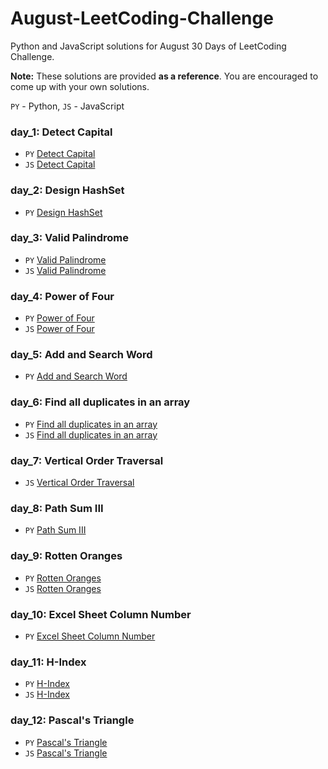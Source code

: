 # August-LeetCoding-Challenge
Python and JavaScript solutions for August 30 Days of LeetCoding Challenge.

**Note:** These solutions are provided **as a reference**. You are encouraged to come up with your own solutions.


`PY` - Python, `JS` - JavaScript

### day_1: Detect Capital 

- `PY` [Detect Capital](./day_1/Detect_Capital.py)
- `JS` [Detect Capital](./day_1/Detect_Capital.js) 


### day_2: Design HashSet 

- `PY` [Design HashSet](./day_2/Design_HashSet.py)


### day_3: Valid Palindrome 

- `PY` [Valid Palindrome](./day_3/Valid_Palindrome.py)
- `JS` [Valid Palindrome](./day_3/Valid_palindrome.js)

### day_4:  Power of Four

- `PY` [Power of Four](/day_4/Power_of_Four.py)
- `JS` [Power of Four](/day_4/Power_of_Four.js)

### day_5: Add and Search Word 

- `PY` [Add and Search Word](./day_5/Add_and_Search_Word_Data_structure_design.py)

### day_6: Find all duplicates in an array 

- `PY` [Find all duplicates in an array](./day_6/Find_All_Duplicates_in_an_Array.py)
- `JS` [Find all duplicates in an array](./day_6/Find_All_Duplicates_in_an_Array.js)

### day_7: Vertical Order Traversal  

- `JS` [Vertical Order Traversal](./day_7/Vertical_Order_Traversal_of_a_Binary_tree.js)

### day_8: Path Sum III  

- `PY` [Path Sum III](./day_8/Path_Sum_III.py)

### day_9: Rotten Oranges  

- `PY` [Rotten Oranges](./day_9/Rotting_Oranges.py)
- `JS` [Rotten Oranges](./day_9/Rotten_Oranges.js)

### day_10: Excel Sheet Column Number  

- `PY` [Excel Sheet Column Number](./day_10/Excel_Sheet_Column_Number.py)

### day_11: H-Index  

- `PY` [H-Index](./day_11/H-Index.py)
- `JS` [H-Index](./day_11/H-index.js)

### day_12: Pascal's Triangle   

- `PY` [Pascal's Triangle](./day_12/Pascal's_Triangle_II.py)
- `JS` [Pascal's Triangle](./day_12/Pascal's_Triangle_II.py)
